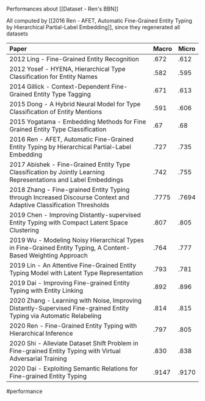 Performances about [[Dataset - Ren's BBN]]

All computed by [[2016 Ren - AFET, Automatic Fine-Grained Entity Typing by Hierarchical Partial-Label Embedding]], since they regenerated all datasets

 | Paper                                                                                                                | Macro | Micro |
 |:-------------------------------------------------------------------------------------------------------------------- | ----- | ----- |
 | 2012 Ling - Fine-Grained Entity Recognition                                                                          | .672  | .612  |
 | 2012 Yosef - HYENA, Hierarchical Type Classification for Entity Names                                                | .582  | .595  |
 | 2014 Gillick - Context-Dependent Fine-Grained Entity Type Tagging                                                    | .671  | .613  |
 | 2015 Dong - A Hybrid Neural Model for Type Classification of Entity Mentions                                         | .591  | .606  |
 | 2015 Yogatama - Embedding Methods for Fine Grained Entity Type Classification                                        | .67   | .68   |
 | 2016 Ren - AFET, Automatic Fine-Grained Entity Typing by Hierarchical Partial-Label Embedding                        | .727  | .735  |
 | 2017 Abishek - Fine-Grained Entity Type Classification by Jointly Learning Representations and Label Embeddings      | .742  | .755  |
 | 2018 Zhang - Fine-grained Entity Typing through Increased Discourse Context and Adaptive Classification Thresholds   | .7775 | .7694 |
 | 2019 Chen - Improving Distantly-supervised Entity Typing with Compact Latent Space Clustering                        | .807  | .805  |
 | 2019 Wu - Modeling Noisy Hierarchical Types in Fine-Grained Entity Typing, A Content-Based Weighting Approach        | .764  | .777  |
 | 2019 Lin - An Attentive Fine-Grained Entity Typing Model with Latent Type Representation                             | .793  | .781  |
 | 2019 Dai - Improving Fine-grained Entity Typing with Entity Linking                                                  | .892  | .896  |
 | 2020 Zhang - Learning with Noise, Improving Distantly-Supervised Fine-grained Entity Typing via Automatic Relabeling | .814  | .815  |
 | 2020 Ren - Fine-Grained Entity Typing with Hierarchical Inference                                                    | .797  | .805  |
 | 2020 Shi - Alleviate Dataset Shift Problem in Fine-grained Entity Typing with Virtual Adversarial Training           | .830  | .838  |
 | 2020 Dai - Exploiting Semantic Relations for Fine-grained Entity Typing                                              | .9147 | .9170 |

#performance 